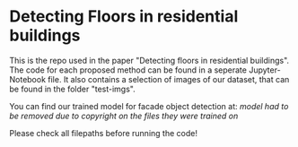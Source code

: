 # Detecting Floors in residential buildings

This is the repo used in the paper "Detecting floors in residential buildings".
The code for each proposed method can be found in a seperate Jupyter-Notebook file. 
It also contains a selection of images of our dataset, that can be found in the folder "test-imgs". 

You can find our trained model for facade object detection at: *model had to be removed due to copyright on the files they were trained on*

Please check all filepaths before running the code!
